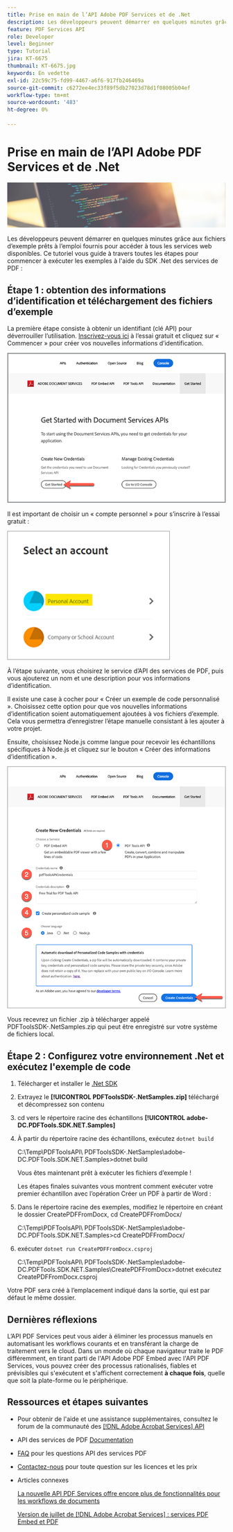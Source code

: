 ```yaml
---
title: Prise en main de l’API Adobe PDF Services et de .Net
description: Les développeurs peuvent démarrer en quelques minutes grâce aux fichiers d’exemple prêts à l’emploi fournis pour accéder à tous les services web disponibles
feature: PDF Services API
role: Developer
level: Beginner
type: Tutorial
jira: KT-6675
thumbnail: KT-6675.jpg
keywords: En vedette
exl-id: 22c59c75-fd99-4467-a6f6-917fb246469a
source-git-commit: c6272ee4ec33f89f5db27023d78d1f08005b04ef
workflow-type: tm+mt
source-wordcount: '483'
ht-degree: 0%

---
```


# Prise en main de l’API Adobe PDF Services et de .Net

![Créer une image PDF principale](assets/GettingStartedJava_hero.jpg)

Les développeurs peuvent démarrer en quelques minutes grâce aux fichiers d’exemple prêts à l’emploi fournis pour accéder à tous les services web disponibles. Ce tutoriel vous guide à travers toutes les étapes pour commencer à exécuter les exemples à l&#39;aide du SDK .Net des services de PDF :

## Étape 1 : obtention des informations d’identification et téléchargement des fichiers d’exemple

La première étape consiste à obtenir un identifiant (clé API) pour déverrouiller l’utilisation. [Inscrivez-vous ici](https://www.adobe.io/apis/documentcloud/dcsdk/gettingstarted.html) à l’essai gratuit et cliquez sur « Commencer » pour créer vos nouvelles informations d’identification.

![Etape 1 :](assets/GettingStartedJava_step1.png)

Il est important de choisir un « compte personnel » pour s’inscrire à l’essai gratuit :

![Personnel](assets/GettingStartedJava_personal.png)

À l’étape suivante, vous choisirez le service d’API des services de PDF, puis vous ajouterez un nom et une description pour vos informations d’identification.

Il existe une case à cocher pour « Créer un exemple de code personnalisé ». Choisissez cette option pour que vos nouvelles informations d’identification soient automatiquement ajoutées à vos fichiers d’exemple. Cela vous permettra d’enregistrer l’étape manuelle consistant à les ajouter à votre projet.

Ensuite, choisissez Node.js comme langue pour recevoir les échantillons spécifiques à Node.js et cliquez sur le bouton « Créer des informations d’identification ».

![Informations d&#39;identification](assets/GettingStartedJava_credentials.png)

Vous recevrez un fichier .zip à télécharger appelé PDFToolsSDK-.NetSamples.zip qui peut être enregistré sur votre système de fichiers local.

## Étape 2 : Configurez votre environnement .Net et exécutez l&#39;exemple de code

1. Télécharger et installer le [.Net SDK](https://dotnet.microsoft.com/learn/dotnet/hello-world-tutorial/install)
1. Extrayez le **[!UICONTROL PDFToolsSDK-.NetSamples.zip]** téléchargé et décompressez son contenu
1. cd vers le répertoire racine des échantillons **[!UICONTROL adobe-DC.PDFTools.SDK.NET.Samples]**
1. À partir du répertoire racine des échantillons, exécutez `dotnet build`

   C:\Temp\PDFToolsAPI\ PDFToolsSDK-.NetSamples\adobe-DC.PDFTools.SDK.NET.Samples>dotnet build

   Vous êtes maintenant prêt à exécuter les fichiers d’exemple !

   Les étapes finales suivantes vous montrent comment exécuter votre premier échantillon avec l’opération Créer un PDF à partir de Word :

1. Dans le répertoire racine des exemples, modifiez le répertoire en créant le dossier CreatePDFFromDocx, cd CreatePDFFromDocx/

   C:\Temp\PDFToolsAPI\ PDFToolsSDK-.NetSamples\adobe-DC.PDFTools.SDK.NET.Samples>cd CreatePDFFromDocx/

1. exécuter `dotnet run CreatePDFFromDocx.csproj`

   C:\Temp\PDFToolsAPI\ PDFToolsSDK-.NetSamples\adobe-DC.PDFTools.SDK.NET.Samples\CreatePDFFromDocx>dotnet exécutez CreatePDFFromDocx.csproj

Votre PDF sera créé à l’emplacement indiqué dans la sortie, qui est par défaut le même dossier.

## Dernières réflexions

L’API PDF Services peut vous aider à éliminer les processus manuels en automatisant les workflows courants et en transférant la charge de traitement vers le cloud. Dans un monde où chaque navigateur traite le PDF différemment, en tirant parti de l&#39;API Adobe PDF Embed avec l&#39;API PDF Services, vous pouvez créer des processus rationalisés, fiables et prévisibles qui s&#39;exécutent et s&#39;affichent correctement **à chaque fois**, quelle que soit la plate-forme ou le périphérique.

## Ressources et étapes suivantes

* Pour obtenir de l&#39;aide et une assistance supplémentaires, consultez le forum de la communauté des [[!DNL Adobe Acrobat Services] API](https://community.adobe.com/t5/document-cloud-sdk/bd-p/Document-Cloud-SDK?page=1&sort=latest_replies&filter=all)

* API des services de PDF [Documentation](https://www.adobe.com/go/pdftoolsapi_doc)

* [FAQ](https://community.adobe.com/t5/contentarchivals/contentarchivedpage/message-uid/10726197) pour les questions API des services PDF

* [Contactez-nous](https://www.adobe.com/go/pdftoolsapi_requestform) pour toute question sur les licences et les prix

* Articles connexes

  [La nouvelle API PDF Services offre encore plus de fonctionnalités pour les workflows de documents](https://community.adobe.com/t5/acrobat-services-api-discussions/new-pdf-tools-api-brings-more-capabilities-for-document-services/m-p/11294170)

  [Version de juillet de [!DNL Adobe Acrobat Services] : services PDF Embed et PDF](https://medium.com/adobetech/july-release-of-adobe-document-services-pdf-embed-and-pdf-tools-17211bf7776d)
